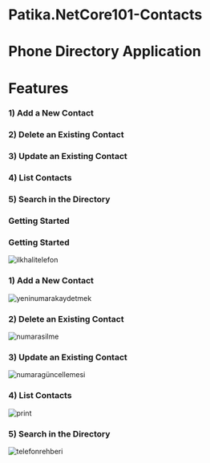 # Patika.NetCore101-Contacts    
  
# Phone Directory Application  
  
<h1>Features</h1>
<h3>1) Add a New Contact</h3>
<h3>2) Delete an Existing Contact</h3>
<h3>3) Update an Existing Contact</h3>
<h3>4) List Contacts</h3>
<h3>5) Search in the Directory</h3>
<h3>Getting Started</h3>
 
<h3>Getting Started</h3>

![ilkhalitelefon](https://user-images.githubusercontent.com/101570820/161280880-e6ab8d98-3411-4a92-ae1a-27b2c0c1cbd9.jpg)

<h3>1) Add a New Contact</h3>

![yeninumarakaydetmek](https://user-images.githubusercontent.com/101570820/161280860-3addf143-ee6b-456a-8b41-d7e1a988293f.jpg)

<h3>2) Delete an Existing Contact</h3>

![numarasilme](https://user-images.githubusercontent.com/101570820/161280877-335eb1fd-af01-48b0-820e-d17b298ae1dc.jpg)

<h3>3) Update an Existing Contact</h3>

![numaragüncellemesi](https://user-images.githubusercontent.com/101570820/161280876-fb18e61e-b923-495e-a97c-8249488eb398.jpg)
<h3>4) List Contacts</h3>

![print](https://user-images.githubusercontent.com/101570820/161280880-e6ab8d98-3411-4a92-ae1a-27b2c0c1cbd9.jpg)


<h3>5) Search in the Directory</h3>

![telefonrehberi](https://user-images.githubusercontent.com/101570820/161280873-b3caa1b7-aa88-41df-ab20-7931d05b3779.jpg)
